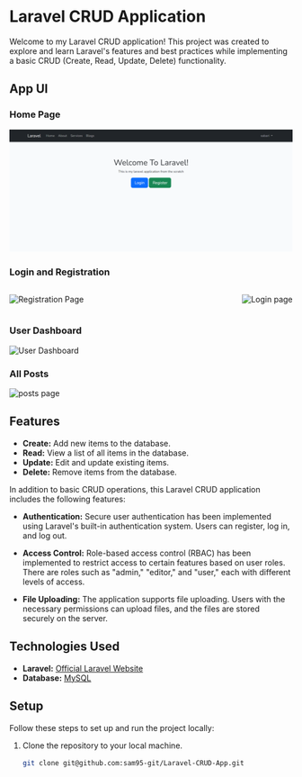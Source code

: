 # Laravel CRUD Application

Welcome to my Laravel CRUD application! This project was created to explore and learn Laravel's features and best practices while implementing a basic CRUD (Create, Read, Update, Delete) functionality.

## App UI

### Home Page
![Home Page](https://github.com/sam95-git/Laravel-CRUD-App/blob/master/screenshots/Home.png)

### Login and Registration
<div style="display: flex; justify-content: space-between;">

![Registration Page](https://github.com/sam95-git/Laravel-CRUD-App/screenshots/rgister.png)

![Login page](https://github.com/sam95-git/Laravel-CRUD-App/screenshots/login.png)

</div>

### User Dashboard
![User Dashboard](https://github.com/sam95-git/Laravel-CRUD-App/screenshots/dashboard.png)

### All Posts
![posts page](https://github.com/sam95-git/Laravel-CRUD-App/screenshots/all-posts.png)

## Features

- **Create:** Add new items to the database.
- **Read:** View a list of all items in the database.
- **Update:** Edit and update existing items.
- **Delete:** Remove items from the database.

In addition to basic CRUD operations, this Laravel CRUD application includes the following features:

- **Authentication:** Secure user authentication has been implemented using Laravel's built-in authentication system. Users can register, log in, and log out.

- **Access Control:** Role-based access control (RBAC) has been implemented to restrict access to certain features based on user roles. There are roles such as "admin," "editor," and "user," each with different levels of access.

- **File Uploading:** The application supports file uploading. Users with the necessary permissions can upload files, and the files are stored securely on the server.

## Technologies Used

- **Laravel:** [Official Laravel Website](https://laravel.com/)
- **Database:** [MySQL](https://www.mysql.com/)

## Setup

Follow these steps to set up and run the project locally:

1. Clone the repository to your local machine.

   ```bash
   git clone git@github.com:sam95-git/Laravel-CRUD-App.git